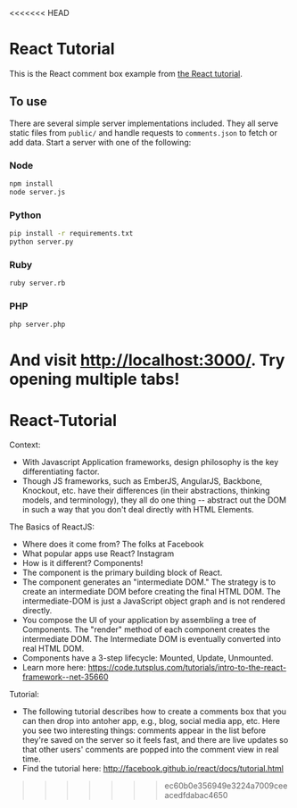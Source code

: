 <<<<<<< HEAD
# React Tutorial

This is the React comment box example from [the React tutorial](http://facebook.github.io/react/docs/tutorial.html).

## To use

There are several simple server implementations included. They all serve static files from `public/` and handle requests to `comments.json` to fetch or add data. Start a server with one of the following:

### Node

```sh
npm install
node server.js
```

### Python

```sh
pip install -r requirements.txt
python server.py
```

### Ruby
```sh
ruby server.rb
```

### PHP
```sh
php server.php
```

And visit <http://localhost:3000/>. Try opening multiple tabs!
=======
# React-Tutorial

Context:
- With Javascript Application frameworks, design philosophy is the key differentiating factor. 
- Though JS frameworks, such as EmberJS, AngularJS, Backbone, Knockout, etc. have their differences (in their abstractions, thinking models, and terminology), they all do one thing -- abstract out the DOM in such a way that you don't deal directly with HTML Elements.

The Basics of ReactJS:
- Where does it come from? The folks at Facebook
- What popular apps use React? Instagram
- How is it different? Components!
- The component is the primary building block of React.
- The component generates an "intermediate DOM." The strategy is to create an intermediate DOM before creating the final HTML DOM. The intermediate-DOM is just a JavaScript object graph and is not rendered directly.
- You compose the UI of your application by assembling a tree of Components. The "render" method of each component creates the intermediate DOM. The Intermediate DOM is eventually converted into real HTML DOM.
- Components have a 3-step lifecycle: Mounted, Update, Unmounted.
- Learn more here: https://code.tutsplus.com/tutorials/intro-to-the-react-framework--net-35660

Tutorial:
- The following tutorial describes how to create a comments box that you can then drop into antoher app, e.g., blog, social media app, etc. Here you see two interesting things: comments appear in the list before they're saved on the server so it feels fast, and there are live updates so that other users' comments are popped into the comment view in real time.
- Find the tutorial here: http://facebook.github.io/react/docs/tutorial.html
>>>>>>> ec60b0e356949e3224a7009ceeacedfdabac4650
